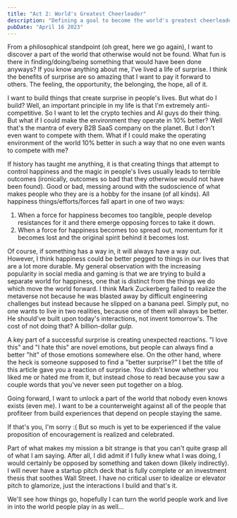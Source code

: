 ```yaml
---
title: "Act 2: World's Greatest Cheerleader"
description: "Defining a goal to become the world's greatest cheerleader without pom-poms"
pubDate: "April 16 2023"
---
```

From a philosophical standpoint (oh great, here we go again), I want to discover a part of the 
world that otherwise would not be found. What fun is there in finding/doing/being something that
would have been done anyways? If you know anything about me, I've lived a life of surprise. I think
the benefits of surprise are so amazing that I want to pay it forward to others. The feeling, the
opportunity, the belonging, the hope, all of it.

I want to build things that create surprise in people's lives. But what do I
build? Well, an important principle in my life is that I'm extremely anti-competitive.
So I want to let the crypto techies and AI guys do their thing. But what if I could make
the environment they operate in 10% better? Well that's the mantra of every B2B SaaS company
on the planet. But I don't even want to compete with them. What if I could make the operating
environment of the world 10% better in such a way that no one even wants to compete with me?

If history has taught me anything, it is that creating things that attempt to control happiness and
the magic in people's lives usually leads to terrible outcomes (ironically, outcomes so bad that they
otherwise would not have been found). Good or bad, messing around with the sudoscience of what
makes people who they are is a hobby for the insane (of all kinds). All happiness 
things/efforts/forces fall apart in one of two ways:

  1. When a force for happiness becomes too tangible, people develop resistances for it and there 
  emerge opposing forces to take it down.
  2. When a force for happiness becomes too spread out, momentum for it becomes lost and the 
  original spirit behind it becomes lost.

Of course, if something has a way in, it will always have a way out. However, I think happiness
could be better pegged to things in our lives that are a lot more durable. My general observation
with the increasing popularity in social media and gaming is that we are trying to build a separate
world for happiness, one that is distinct from the things we do which move the world forward. I 
think Mark Zuckerberg failed to realize the metaverse not because he was blasted away by difficult
engineering challenges but instead because he slipped on a banana peel. Simply put, no one wants
to live in two realities, because one of them will always be better. He should've built upon
today's interactions, not invent tomorrow's. The cost of not doing that? A billion-dollar *gulp*.

A key part of a successful surprise is creating unexpected reactions. "I love this" and "I hate this"
are novel emotions, but people can always find a better "hit" of those emotions somewhere else. On the 
other hand, where the heck is someone supposed to find a "better surprise?" I bet the title of this 
article gave you a reaction of surprise. You didn't know whether you liked me or hated me from it, but
instead chose to read because you saw a couple words that you've never seen put together on a blog.

Going forward, I want to unlock a part of the world that nobody even knows exists (even me). I want
to be a counterweight against all of the people that profiteer from build experiences that 
depend on people staying the same. 

If that's you, I'm sorry :( But so much is yet to be experienced if the value proposition of 
encouragement is realized and celebrated.

Part of what makes my mission a bit strange is that you can't quite grasp all of what I am saying. After
all, I did admit if I fully knew what I was doing, I would certainly be opposed by something and 
taken down (likely indirectly). I will never have a startup pitch deck that
is fully complete or an investment thesis that soothes Wall Street. I have no critical user to 
idealize or elevator pitch to glamorize, just the interactions I build and that's it.

We'll see how things go, hopefully I can turn the world people work and live in into the world 
people play in as well...
